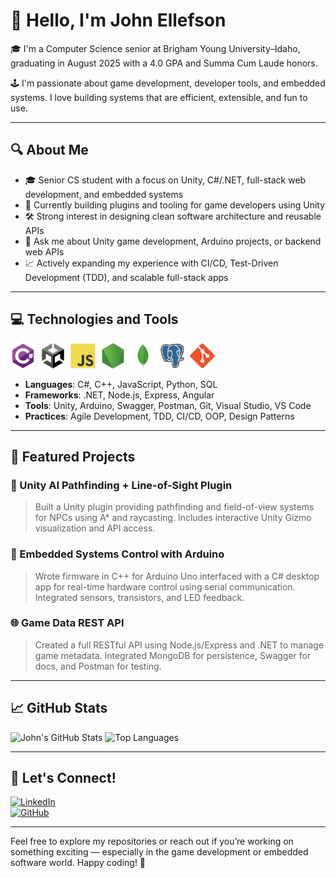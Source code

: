 # 👋 Hello, I'm John Ellefson

🎓 I'm a Computer Science senior at Brigham Young University–Idaho, graduating in August 2025 with a 4.0 GPA and Summa Cum Laude honors.

🕹️ I'm passionate about game development, developer tools, and embedded systems. I love building systems that are efficient, extensible, and fun to use.

---

## 🔍 About Me

- 🎓 Senior CS student with a focus on Unity, C#/.NET, full-stack web development, and embedded systems
- 🧠 Currently building plugins and tooling for game developers using Unity
- 🛠️ Strong interest in designing clean software architecture and reusable APIs
- 💬 Ask me about Unity game development, Arduino projects, or backend web APIs
- 📈 Actively expanding my experience with CI/CD, Test-Driven Development (TDD), and scalable full-stack apps

---

## 💻 Technologies and Tools

<div>
  <img src="https://github.com/devicons/devicon/blob/master/icons/csharp/csharp-original.svg" title="C#" alt="C#" width="40" height="40"/>&nbsp;
  <img src="https://github.com/devicons/devicon/blob/master/icons/unity/unity-original.svg" title="Unity" alt="Unity" width="40" height="40"/>&nbsp;
  <img src="https://github.com/devicons/devicon/blob/master/icons/javascript/javascript-original.svg" title="JavaScript" alt="JavaScript" width="40" height="40"/>&nbsp;
  <img src="https://github.com/devicons/devicon/blob/master/icons/nodejs/nodejs-original.svg" title="Node.js" alt="Node.js" width="40" height="40"/>&nbsp;
  <img src="https://github.com/devicons/devicon/blob/master/icons/mongodb/mongodb-original.svg" title="MongoDB" alt="MongoDB" width="40" height="40"/>&nbsp;
  <img src="https://github.com/devicons/devicon/blob/master/icons/postgresql/postgresql-original.svg" title="PostgreSQL" alt="PostgreSQL" width="40" height="40"/>&nbsp;
  <img src="https://github.com/devicons/devicon/blob/master/icons/git/git-original.svg" title="Git" alt="Git" width="40" height="40"/>&nbsp;
</div>

- **Languages**: C#, C++, JavaScript, Python, SQL
- **Frameworks**: .NET, Node.js, Express, Angular
- **Tools**: Unity, Arduino, Swagger, Postman, Git, Visual Studio, VS Code
- **Practices**: Agile Development, TDD, CI/CD, OOP, Design Patterns

---

## 🚀 Featured Projects

### 🧭 Unity AI Pathfinding + Line-of-Sight Plugin

> Built a Unity plugin providing pathfinding and field-of-view systems for NPCs using A\* and raycasting. Includes interactive Unity Gizmo visualization and API access.

### 🔧 Embedded Systems Control with Arduino

> Wrote firmware in C++ for Arduino Uno interfaced with a C# desktop app for real-time hardware control using serial communication. Integrated sensors, transistors, and LED feedback.

### 🌐 Game Data REST API

> Created a full RESTful API using Node.js/Express and .NET to manage game metadata. Integrated MongoDB for persistence, Swagger for docs, and Postman for testing.

---

## 📈 GitHub Stats

![John's GitHub Stats](https://github-readme-stats.vercel.app/api?username=JohnEllefson&show_icons=true&theme=tokyonight)
![Top Languages](https://github-readme-stats.vercel.app/api/top-langs/?username=JohnEllefson&layout=compact&theme=tokyonight)

---

## 🤝 Let's Connect!

[![LinkedIn](https://img.shields.io/badge/LinkedIn-blue?style=for-the-badge&logo=linkedin&logoColor=white)](https://www.linkedin.com/in/johnellefson)  
[![GitHub](https://img.shields.io/badge/GitHub-grey?style=for-the-badge&logo=github&logoColor=white)](https://github.com/JohnEllefson)

---

Feel free to explore my repositories or reach out if you’re working on something exciting — especially in the game development or embedded software world. Happy coding! 🚀
